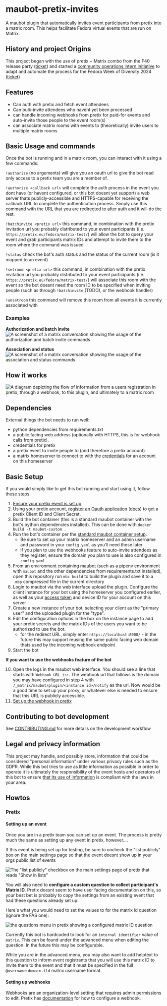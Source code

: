 # maubot-pretix-invites

A maubot plugin that automatically invites event participants from pretix into a matrix room. This helps facilitate Fedora virtual events that are run on Matrix.

## History and project Origins

This project began with the use of pretix + Matrix combo from the F40 release party ([ticket](https://gitlab.com/fedora/commops/interns/-/issues/15)) and started a [community operations intern initiative](https://gitlab.com/fedora/commops/interns/-/issues/16) to adapt and automate the process for the Fedora Week of Diversity 2024 ([ticket](https://gitlab.com/fedora/dei/week-of-diversity/-/issues/23))

## Features
- Can auth with pretix and fetch event attendees
- Can bulk-invite attendees who havent yet been processed
- can handle incoming webhooks from pretix for paid-for events and auto-invite those people to the event room(s)
- can associate matrix rooms with events to (theoretically) invite users to multiple matrix rooms

## Basic Usage and commands

Once the bot is running and in a matrix room, you can interact with it using a few commands:

`!authorize` (no arguments) will give you an oauth url to give the bot read only access to a pretix team you are a member of.

`!authorize <callback url>` will complete the auth process in the event you dont have (or havent configured, or this bot doesnt yet support) a web server thats publicly-accessible and HTTPS-capable for receiving the callback URL to complete the authentication process. Simply use this command with the URL that you are redirected to after auth and it will do the rest.

`!batchinvite <pretix url>` this command, in combination with the pretix invitation url you probably distributed to your event participants (i.e. `https://pretix.eu/fedora/matrix-test/`) will allow the bot to query your event and grab participants matrix IDs and attempt to invite them to the room where the command was issued

`!status` check the bot's auth status and the status of the current room (is it mapped to an event)

`!setroom <pretix url>` this command, in combination with the pretix invitation url you probably distributed to your event participants (i.e. `https://pretix.eu/fedora/matrix-test/`) will associate this room with the event so the bot doesnt need the room ID to be specified when inviting people (such as through `!batchinvite` (TODO), or the webhook handler)

`!unsetroom` this command will remove this room from all events it is currently associated with

### Examples
**Authorization and batch invite**
![A screenshot of a matrix conversation showing the usage of the authorization and batch invite commands](./demo/matrix%20auth%20and%20batch%20invite.png)

**Association and status**
![A screenshot of a matrix conversation showing the usage of the association and status commands](./demo/room%20association%20and%20status.png)


## How it works

![A diagram depicting the flow of information from a users registration in pretix, through a webhook, to this plugin, and ultimately to a matrix room](./Data%20flow%20and%20ownership-bg.svg)

## Dependencies
External things the bot needs to run well:
- python dependencies from requirements.txt
- a public facing web address (optionally with HTTPS, this is for webhook calls from pretix).
- credentials for pretix
- a pretix event to invite people to (and therefore a pretix account)
- a matrix homeserver to connect to with the [credentials](https://webapps.stackexchange.com/a/138497) for an account on this homeserver


## Basic Setup

If you would simply like to get this bot running and start using it, follow these steps. 

1. [Ensure your pretix event is set up](#setting-up-an-event)
2. Using your pretix account, [register an Oauth application](https://pretix.eu/control/settings/oauth/apps/) ([docs](https://docs.pretix.eu/en/latest/api/oauth.html#registering-an-application)) to get a pretix Client ID and Client Secret.
3. Build the bot container (this is a standard maubot container with the bot's python dependencies installed). This can be done with `docker build -t maubot-custom .`
4. Run the bot's container per the [standard maubot container setup](https://docs.mau.fi/maubot/usage/setup/docker.html).
    - Be sure to set up your matrix homeserver and an admin username and password in your `config.yaml` as you'll need these later
    - If you plan to use the webhooks feature to auto-invite attendees as they register, ensure the domain you plan to use is also configured in `config.yaml`
5. From an environment containing maubot (such as a pipenv environment with `maubot` and the other dependencies from requirements.txt installed), open this repository run `mbc build` to build the plugin and save it to a `.mbp` compressed file in the current directory
6. Login to maubot via the web interface upload the plugin. Configure the client instance for your bot using the homeserver you configured earlier, as well as your [access token](https://webapps.stackexchange.com/a/138497) and device ID for your account on this server
7. Create a new instance of your bot, selecting your client as the "primary user" and the uploaded plugin for the "type".
8. Edit the configuration options in the box on the instance page to add your pretix secrets and the matrix IDs of the users you want to be authorized to use the bot.
    - for the redirect URL, simply enter `https://localhost:8000/` - in the future this may support reusing the same public facing web domain thats used by the incoming webhook endpoint
9. Start the bot

**If you want to use the webhooks feature of the bot**

10. Open the logs in the maubot web interface. You should see a line that starts with `Webhook URL is:`. The webhook url that follows is the domain you may have configured in step 4 with `/_matrix/maubot/plugin/<instance id>/notify` as the url. Now would be a good time to set up your proxy, or whatever else is needed to ensure that this URL is publicly accessible.
9. [Set up the webhook in pretix](#setting-up-webhooks) 


## Contributing to bot development

See [CONTRIBUTING.md](./CONTRIBUTING.md) for more details on the development workflow


## Legal and privacy information

This project may handle, and possibly store, information that could be considered "personal information" under various privacy rules such as the GDPR. While this bot tries to use as little information as possible in order to operate it is ultimately the responsibility of the event hosts and operators of this bot to ensure [that its use of information](#how-it-works) is compliant with the laws in your area.  

## Howtos

### Pretix

#### Setting up an event

Once you are in a pretix team you can set up an event. The process is pretty much the same as setting up any event in pretix, however....

If this event is being set up for testing, be sure to uncheck the "list publicly" box on the main settings page so that the event doesnt show up in your orgs public list of events

![The "list publicly" checkbox on the main settings page of pretix that reads "Show in lists"](./demo/pretix%20public%20checkbox.png)


You will also need to **configure a custom question to collect participant's Matrix ID**. Pretix doesnt seem to have user facing documentation on this, so your best bet is probably to copy the settings from an existing event that had these questions already set up.

Here's what you would need to set the values to for the matrix id question (ignore the FAS one):

![the questions menu in pretix showing a configured matrix ID question](./demo/pretix%20questions%20setup.png)

Currently this bot is hardcoded to look for an `internal identifier` value of `matrix`. This can be found under the advanced menu when editing the question. In the future this may be configurable.

While you are in the advanced menu, you may also want to add helptext to this question to inform event registrants that you will use this matrix ID to invite them to the event and that it must be specified in the full `@username:domain.tld` matrix username format.

#### Setting up webhooks

Webhooks are an organization-level setting that requires admin permissions to edit. Pretix has [documentation](https://docs.pretix.eu/en/latest/api/webhooks.html#configuring-webhooks) for how to configure a webhook.